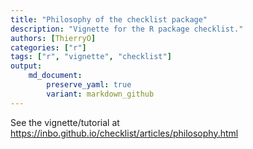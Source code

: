 ```yaml
---
title: "Philosophy of the checklist package"
description: "Vignette for the R package checklist."
authors: [ThierryO]
categories: ["r"]
tags: ["r", "vignette", "checklist"]
output: 
    md_document:
        preserve_yaml: true
        variant: markdown_github
---
```


See the vignette/tutorial at <https://inbo.github.io/checklist/articles/philosophy.html>
